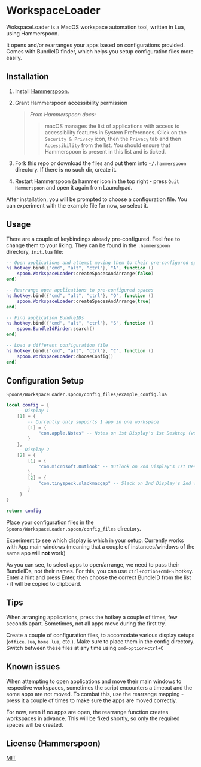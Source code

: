 # WorkspaceLoader

WokspaceLoader is a MacOS workspace automation tool, written in Lua, using Hammerspoon.

It opens and/or rearranges your apps based on configurations provided. Comes with BundleID finder, which helps you setup configuration files more easily.

## Installation

1. Install [Hammerspoon](https://github.com/Hammerspoon/hammerspoon?tab=readme-ov-file#how-do-i-install-it).
2. Grant Hammerspoon accessibility permission
   
   >*From Hammerspoon docs:*
   >> macOS manages the list of applications with access to accessibility features in System Preferences.
   >> Click on the `Security & Privacy` icon, then the `Privacy` tab and then `Accessibility` from the list.
   >> You should ensure that Hammerspoon is present in this list and is ticked.

3. Fork this repo or download the files and put them into `~/.hammerspoon` directory. If there is no such dir, create it.
4. Restart Hammerspoon (a hammer icon in the top right - press `Quit Hammerspoon` and open it again from Launchpad.

After installation, you will be prompted to choose a configuration file. You can experiment with the example file for now, so select it.
 
## Usage

There are a couple of keybindings already pre-configured. Feel free to change them to your liking.
They can be found in the `.hammerspoon` directory, `init.lua` file:
```lua:init.lua
-- Open applications and attempt moving them to their pre-configured spaces
hs.hotkey.bind({"cmd", "alt", "ctrl"}, "A", function ()
    spoon.WorkspaceLoader:createSpacesAndArrange(false)
end)

-- Rearrange open applications to pre-configured spaces
hs.hotkey.bind({"cmd", "alt", "ctrl"}, "O", function ()
    spoon.WorkspaceLoader:createSpacesAndArrange(true)
end)

-- Find application BundleIDs
hs.hotkey.bind({"cmd", "alt", "ctrl"}, "S", function ()
    spoon.BundleIdFinder:search()
end)

-- Load a different configuration file
hs.hotkey.bind({"cmd", "alt", "ctrl"}, "C", function ()
    spoon.WorkspaceLoader:chooseConfig()
end)
```

## Configuration Setup
`Spoons/WorkspaceLoader.spoon/config_files/example_config.lua`
```lua:example_config.lua
local config = {
    -- Display 1
    [1] = {
        -- Currently only supports 1 app in one workspace
        [1] = {
            "com.apple.Notes" -- Notes on 1st Display's 1st Desktop (workspace)
        }
    },
    -- Display 2
    [2] = {
        [1] = {
            "com.microsoft.Outlook" -- Outlook on 2nd Display's 1st Desktop (workspace)
        },
        [2] = {
            "com.tinyspeck.slackmacgap" -- Slack on 2nd Display's 2nd workspace, etc.
        }
     }
}

return config
```
Place your configuration files in the `Spoons/WorkspaceLoader.spoon/config_files` directory.

Experiment to see which display is which in your setup. Currently works with App main windows (meaning that a couple of instances/windows of the same app will **not** work)

As you can see, to select apps to open/arrange, we need to pass their BundleIDs, not their names. For this, you can use `ctrl+option+cmd+S` hotkey. 
Enter a hint and press Enter, then choose the correct BundleID from the list - it will be copied to clipboard.


## Tips

When arranging applications, press the hotkey a couple of times, few seconds apart. Sometimes, not all apps move during the first try.

Create a couple of configuration files, to accomodate various display setups (`office.lua`, `home.lua`, etc.). Make sure to place them in the config directory.
Switch between these files at any time using `cmd+option+ctrl+C`

## Known issues

When attempting to open applications and move their main windows to respective workspaces, sometimes the script encounters a timeout and the some apps are not moved. 
To combat this, use the rearrange mapping - press it a couple of times to make sure the apps are moved correctly.

For now, even if no apps are open, the rearrange function creates workspaces in advance. This will be fixed shortly, so only the required spaces will be created.

## License (Hammerspoon)

[MIT](https://choosealicense.com/licenses/mit/)
